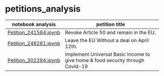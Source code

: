 # petitions_analysis

|**notebook analysis**                                             |**petition title**                                                            |
|------------------------------------------------------------------|------------------------------------------------------------------------------|
[Petition_241584.ipynb](UK_Parliament/241584/Petition_241584.ipynb)|Revoke Article 50 and remain in the EU.                                       |
[Petition_248281.ipynb](UK_Parliament/241584/Petition_248281.ipynb)|Leave the EU Without a deal on April 12th.                                    |
[Petition_302284.ipynb](UK_Parliament/302284/Petition_302284.ipynb)|Implement Universal Basic Income to give home & food security through Covid-19|
